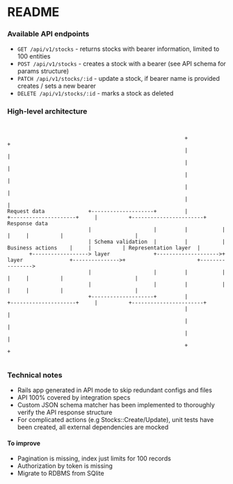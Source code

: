 # README

### Available API endpoints

- `GET /api/v1/stocks` - returns stocks with bearer information, limited to 100 entities
- `POST /api/v1/stocks` - creates a stock with a bearer (see API schema for params structure)
- `PATCH /api/v1/stocks/:id` - update a stock, if bearer name is provided creates / sets a new bearer
- `DELETE /api/v1/stocks/:id` - marks a stock as deleted


### High-level architecture
```


                                                         +                                       +
                                                         |                                       |
                                                         |                                       |
                                                         |                                       |
                                                         |                                       |
                                                         |                                       |
Request data              +--------------------+         |           +---------------------+     |          +-----------------------+              Response data
                          |                    |         |           |                     |     |          |                       |
                          | Schema validation  |         |           | Business actions    |     |          | Representation layer  |
       +------------------> layer              +-------------------->+ layer               +--------------->+                       +---------------->
                          |                    |         |           |                     |     |          |                       |
                          |                    |         |           |                     |     |          |                       |
                          +--------------------+         |           +---------------------+     |          +-----------------------+
                                                         |                                       |
                                                         |                                       |
                                                         |                                       |
                                                         +                                       +


```

### Technical notes

- Rails app generated in API mode to skip redundant configs and files
- API 100% covered by integration specs
- Custom JSON schema matcher has been implemented to thoroughly verify the API response structure
- For complicated actions (e.g Stocks::Create/Update), unit tests have been created, all external dependencies are mocked

#### To improve

- Pagination is missing, index just limits for 100 records
- Authorization by token is missing
- Migrate to RDBMS from SQlite
